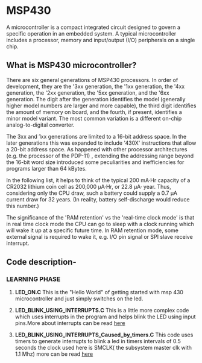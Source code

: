 # MSP430
A microcontroller is a compact integrated circuit designed to govern a specific operation in an embedded system.
A typical microcontroller includes a processor, memory and input/output (I/O) peripherals on a single chip.

## What is MSP430 microcontroller?
There are six general generations of MSP430 processors. In order of development, they are the '3xx generation, the
'1xx generation, the '4xx generation, the '2xx generation, the '5xx generation, and the '6xx generation. The digit 
after the generation identifies the model (generally higher model numbers are larger and more capable), the third digit 
identifies the amount of memory on board, and the fourth, if present, identifies a minor model variant. The most common 
variation is a different on-chip analog-to-digital converter.

The 3xx and 1xx generations are limited to a 16-bit address space. In the later generations this was expanded to include 
'430X' instructions that allow a 20-bit address space. As happened with other processor architectures (e.g. the processor of the PDP-11)
, extending the addressing range beyond the 16-bit word size introduced some peculiarities and inefficiencies for programs larger than 64
kBytes.

In the following list, it helps to think of the typical 200 mA·Hr capacity of a CR2032 lithium coin cell as 200,000 μA·Hr, or 22.8 μA·
year. Thus, considering only the CPU draw, such a battery could supply a 0.7 μA current draw for 32 years. (In reality, battery 
self-discharge would reduce this number.)

The significance of the 'RAM retention' vs the 'real-time clock mode' is that in real time clock mode the CPU can go to sleep with a 
clock running which will wake it up at a specific future time. In RAM retention mode, some external signal is required to wake it,
e.g. I/O pin signal or SPI slave receive interrupt.

## Code description-

### LEARNING PHASE

1. **LED_ON.C**
This is the "Hello World" of getting started with msp 430 microcontroller and just simply switches on the led.

2. **LED_BLINK_USING_INTERRUPTS.C**
This is a little more complex code which uses interrupts in the program and helps blink the LED using input pins.More about interrupts can be read [here](https://www.argenox.com/library/msp430/msp430-interrupts-and-low-power-chapter-7/)

3. **LED_BLINK_USING_INTERRUPTS_Caused_by_timers.C**
This code uses timers to generate interrupts to blink a led in timers intervals of 0.5 seconds the clock used here is SMCLK( the subsystem master clk with 1.1 Mhz) more can be read [here](https://training.ti.com/msp430-workshop-series-6-12-timers)


